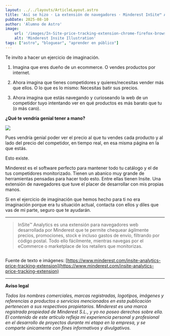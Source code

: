 ```yaml
---
layout: ../../layouts/ArticleLayout.astro
title: 'Así se hizo · La extensión de navegadores · Minderest InSite™ Analytics'
pubDate: 2025-08-10
author: 'Alumno de Astro'
image:
    url: '/images/In-Site-price-tracking-extension-chrome-firefox-browser.png'
    alt: 'Minderest Insite Illustration'
tags: ["astro", "bloguear", "aprender en público"]
---
```


Te invito a hacer un ejercicio de imaginación.

1. Imagina que eres dueño de un ecommerce. O vendes productos por internet.

2. Ahora imagina que tienes competidores y quieres/necesitas vender más que ellos. O lo que es lo mismo: Necesitas batir sus precios.

3. Ahora imagina que estás navegando y curioseando la web de un competidor tuyo intentando ver en qué productos es más barato que tu (o más caro).

**¿Qué te vendría genial tener a mano?**

<img src="/images/online-competitive-analysis-extension-browser-chrome.png">


Pues vendría genial poder ver el precio al que tu vendes cada producto y al lado del precio del competidor, en tiempo real, en esa misma página en la que estás.

Esto existe.

Minderest es el software perfecto para mantener todo tu catálogo y el de tus competidores monitorizado. Tienen un abanico muy grande de herramientas pensadas para hacer todo esto. Entre ellas tienen Insite. Una extensión de navegadores que tuve el placer de desarrollar con mis propias manos.

Si en el ejercicio de imaginación que hemos hecho para ti no era imaginación porque era tu situación actual, contacta con ellos y diles que vas de mi parte, seguro que te ayudarán.


---

> InSite™ Analytics es una extensión para navegadores web desarrollada por Minderest que te permite chequear ágilmente precios, promociones, stock e incluso gastos de envío, filtrando por código postal. Todo ello fácilmente, mientras navegas por el eCommerce o marketplace de los retailers que monitorizas.



<img src="/images/Price-promo-stock-monitoring-browser-extension-chrome-firefox.png" alt="">

Fuente de texto e imágenes: [https://www.minderest.com/insite-analytics-price-tracking-extension](https://www.minderest.com/insite-analytics-price-tracking-extension)


---
**Aviso legal**

_Todos los nombres comerciales, marcas registradas, logotipos, imágenes y referencias a productos o servicios mencionados en esta publicación pertenecen a sus respectivos propietarios. Minderest es una marca registrada propiedad de Minderest S.L., y yo no poseo derechos sobre ella. El contenido de este artículo refleja mi experiencia personal y profesional en el desarrollo de proyectos durante mi etapa en la empresa, y se comparte únicamente con fines informativos y divulgativos._